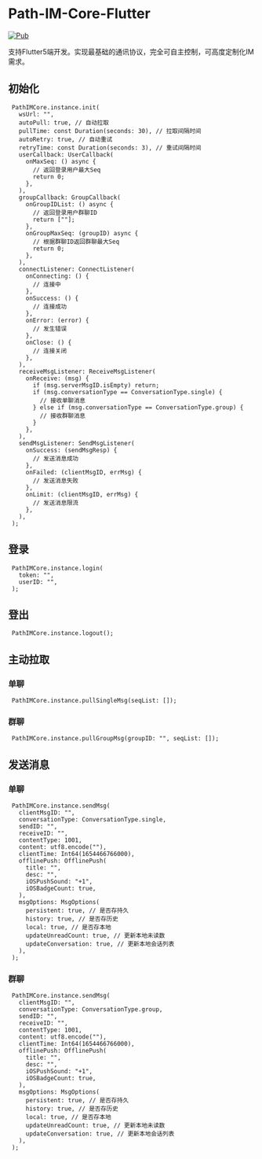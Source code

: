 # Path-IM-Core-Flutter

[![Pub](https://img.shields.io/pub/v/path_im_core_flutter.svg?style=flat-square)](https://pub.dev/packages/path_im_core_flutter)

支持Flutter5端开发。实现最基础的通讯协议，完全可自主控制，可高度定制化IM需求。

## 初始化

     PathIMCore.instance.init(
       wsUrl: "",
       autoPull: true, // 自动拉取
       pullTime: const Duration(seconds: 30), // 拉取间隔时间
       autoRetry: true, // 自动重试
       retryTime: const Duration(seconds: 3), // 重试间隔时间
       userCallback: UserCallback(
         onMaxSeq: () async {
           // 返回登录用户最大Seq
           return 0;
         },
       ),
       groupCallback: GroupCallback(
         onGroupIDList: () async {
           // 返回登录用户群聊ID
           return [""];
         },
         onGroupMaxSeq: (groupID) async {
           // 根据群聊ID返回群聊最大Seq
           return 0;
         },
       ),
       connectListener: ConnectListener(
         onConnecting: () {
           // 连接中
         },
         onSuccess: () {
           // 连接成功
         },
         onError: (error) {
           // 发生错误
         },
         onClose: () {
           // 连接关闭
         },
       ),
       receiveMsgListener: ReceiveMsgListener(
         onReceive: (msg) {
           if (msg.serverMsgID.isEmpty) return;
           if (msg.conversationType == ConversationType.single) {
             // 接收单聊消息
           } else if (msg.conversationType == ConversationType.group) {
             // 接收群聊消息
           }
         },
       ),
       sendMsgListener: SendMsgListener(
         onSuccess: (sendMsgResp) {
           // 发送消息成功
         },
         onFailed: (clientMsgID, errMsg) {
           // 发送消息失败
         },
         onLimit: (clientMsgID, errMsg) {
           // 发送消息限流
         },
       ),
     );

## 登录

     PathIMCore.instance.login(
       token: "",
       userID: "",
     );

## 登出

     PathIMCore.instance.logout();

## 主动拉取

### 单聊

     PathIMCore.instance.pullSingleMsg(seqList: []);

### 群聊

     PathIMCore.instance.pullGroupMsg(groupID: "", seqList: []);

## 发送消息

### 单聊

     PathIMCore.instance.sendMsg(
       clientMsgID: "",
       conversationType: ConversationType.single,
       sendID: "",
       receiveID: "",
       contentType: 1001,
       content: utf8.encode(""),
       clientTime: Int64(1654466766000),
       offlinePush: OfflinePush(
         title: "",
         desc: "",
         iOSPushSound: "+1",
         iOSBadgeCount: true,
       ),
       msgOptions: MsgOptions(
         persistent: true, // 是否存持久
         history: true, // 是否存历史
         local: true, // 是否存本地
         updateUnreadCount: true, // 更新本地未读数
         updateConversation: true, // 更新本地会话列表
       ),
     );

### 群聊

     PathIMCore.instance.sendMsg(
       clientMsgID: "",
       conversationType: ConversationType.group,
       sendID: "",
       receiveID: "",
       contentType: 1001,
       content: utf8.encode(""),
       clientTime: Int64(1654466766000),
       offlinePush: OfflinePush(
         title: "",
         desc: "",
         iOSPushSound: "+1",
         iOSBadgeCount: true,
       ),
       msgOptions: MsgOptions(
         persistent: true, // 是否存持久
         history: true, // 是否存历史
         local: true, // 是否存本地
         updateUnreadCount: true, // 更新本地未读数
         updateConversation: true, // 更新本地会话列表
       ),
     );
